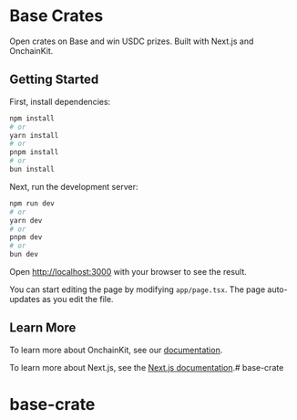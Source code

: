 # Base Crates

Open crates on Base and win USDC prizes. Built with Next.js and OnchainKit.


## Getting Started

First, install dependencies:

```bash
npm install
# or
yarn install
# or
pnpm install
# or
bun install
```

Next, run the development server:

```bash
npm run dev
# or
yarn dev
# or
pnpm dev
# or
bun dev
```

Open [http://localhost:3000](http://localhost:3000) with your browser to see the result.

You can start editing the page by modifying `app/page.tsx`. The page auto-updates as you edit the file.


## Learn More

To learn more about OnchainKit, see our [documentation](https://docs.onchainkit.com).

To learn more about Next.js, see the [Next.js documentation](https://nextjs.org/docs).# base-crate
# base-crate
